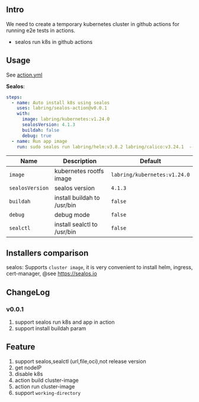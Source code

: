 ## Intro

We need to create a temporary kubernetes cluster in github actions for running e2e tests in actions.

- sealos run k8s in github actions

## Usage

See [action.yml](action.yml)

**Sealos**:

```yaml
steps:
  - name: Auto install k8s using sealos
    uses: labring/sealos-action@v0.0.1
    with:
      image: labring/kubernetes:v1.24.0
      sealosVersion: 4.1.3
      buildah: false
      debug: true
  - name: Run app image
    run: sudo sealos run labring/helm:v3.8.2 labring/calico:v3.24.1  --debug
```

| Name | Description                              | Default                      |
| --- |------------------------------------------|------------------------------|
| `image` | kubernetes rootfs image                  | `labring/kubernetes:v1.24.0` |
| `sealosVersion` | sealos version                           | `4.1.3`                      |
| `buildah` | install buildah to /usr/bin              | `false`                      |
| `debug` | debug mode                               | `false`                      |
| `sealctl` | install sealctl  to /usr/bin             | `false`                      | 

## Installers comparison

sealos:  Supports `cluster image`, it is very convenient to install helm, ingress, cert-manager, @see https://sealos.io

## ChangeLog

### v0.0.1

1. support sealos run k8s and app in action
2. support install buildah param

## Feature

1. support sealos,sealctl (url,file,oci),not release version
2. get nodeIP
3. disable k8s
4. action build cluster-image
5. action run cluster-image
6. support `working-directory`
